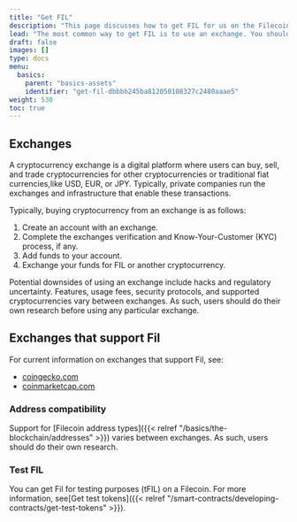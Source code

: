 ```yaml
---
title: "Get FIL"
description: "This page discusses how to get FIL for us on the Filecoin network."
lead: "The most common way to get FIL is to use an exchange. You should be aware of some specific steps when trying to transfer FIL from an exchange to your wallet."
draft: false
images: []
type: docs
menu:
  basics:
    parent: "basics-assets"
    identifier: "get-fil-dbbbb245ba812050108327c2480aaae5"
weight: 530
toc: true
---
```


## Exchanges

A cryptocurrency exchange is a digital platform where users can buy, sell, and trade cryptocurrencies for other cryptocurrencies or traditional fiat currencies,like USD, EUR, or JPY. Typically, private companies run the exchanges and infrastructure that enable these transactions. 

Typically, buying cryptocurrency from an exchange is as follows:

1. Create an account with an exchange.
1. Complete the exchanges verification and Know-Your-Customer (KYC) process, if any.
1. Add funds to your account.
1. Exchange your funds for FIL or another cryptocurrency.

Potential downsides of using an exchange include hacks and regulatory uncertainty. Features, usage fees, security protocols, and supported cryptocurrencies vary between exchanges. As such, users should do their own research before using any particular exchange. 

## Exchanges that support Fil

For current information on exchanges that support Fil, see:

- [coingecko.com](https://www.coingecko.com/)
- [coinmarketcap.com](https://coinmarketcap.com/currencies/filecoin/markets/)

### Address compatibility

Support for [Filecoin address types]({{< relref "/basics/the-blockchain/addresses" >}}) varies between exchanges. As such, users should do their own research.

### Test FIL

You can get Fil for testing purposes (tFIL) on a Filecoin. For more information, see[Get test tokens]({{< relref "/smart-contracts/developing-contracts/get-test-tokens" >}}).
